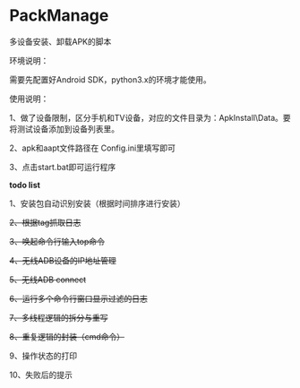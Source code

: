 # PackManage
多设备安装、卸载APK的脚本

环境说明：

需要先配置好Android SDK，python3.x的环境才能使用。

使用说明：

1、做了设备限制，区分手机和TV设备，对应的文件目录为：ApkInstall\Data。要将测试设备添加到设备列表里。

2、apk和aapt文件路径在 Config.ini里填写即可

3、点击start.bat即可运行程序





**todo list**

1、安装包自动识别安装（根据时间排序进行安装）

~~2、根据tag抓取日志~~

~~3、唤起命令行输入top命令~~

~~4、无线ADB设备的IP地址管理~~

~~5、无线ADB connect~~

~~6、运行多个命令行窗口显示过滤的日志~~

~~7、多线程逻辑的拆分与重写~~

~~8、重复逻辑的封装（cmd命令）~~

9、操作状态的打印

10、失败后的提示

